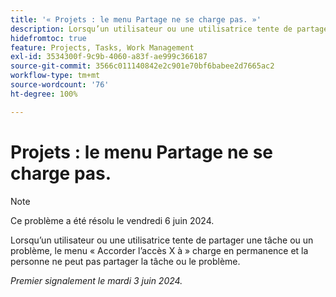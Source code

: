 ```yaml
---
title: '« Projets : le menu Partage ne se charge pas. »'
description: Lorsqu’un utilisateur ou une utilisatrice tente de partager une tâche ou un problème, le menu « Accorder l’accès X à » charge en permanence et la personne ne peut pas partager la tâche ou le problème.
hidefromtoc: true
feature: Projects, Tasks, Work Management
exl-id: 3534300f-9c9b-4060-a83f-ae999c366187
source-git-commit: 3566c011140842e2c901e70bf6babee2d7665ac2
workflow-type: tm+mt
source-wordcount: '76'
ht-degree: 100%

---
```


# Projets : le menu Partage ne se charge pas.

>[!NOTE]
>
>Ce problème a été résolu le vendredi 6 juin 2024.

Lorsqu’un utilisateur ou une utilisatrice tente de partager une tâche ou un problème, le menu « Accorder l’accès X à » charge en permanence et la personne ne peut pas partager la tâche ou le problème.

_Premier signalement le mardi 3 juin 2024._
